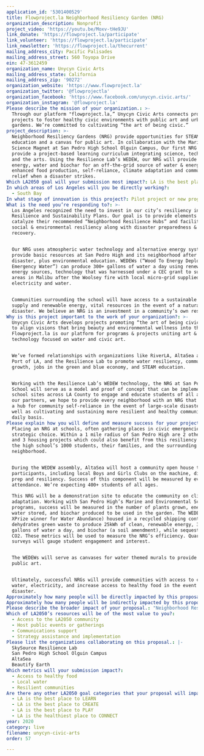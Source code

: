 ```yaml
---
application_id: '5301400529'
title: Flowproject.la Neighborhood Resiliency Garden (NRG)
organization_description: Nonprofit
project_video: 'https://youtu.be/Moxv-tHe9JU'
link_donate: 'https://flowproject.la/participate'
link_volunteer: 'https://flowproject.la/participate'
link_newsletter: 'https://flowproject.la/thecurrent'
mailing_address_city: Pacific Palisades
mailing_address_street: 560 Toyopa Drive
ein: 47-3612459
organization_name: Unycyn Civic Arts
mailing_address_state: California
mailing_address_zip: '90272'
organization_website: 'https://www.flowproject.la'
organization_twitter: '@flowprojectla'
organization_facebook: 'https://www.facebook.com/unycyn.civic.arts/'
organization_instagram: '@flowproject.la'
Please describe the mission of your organization.: >-
  Through our platform "flowproject.la,” Unycyn Civic Arts connects programs &
  projects to foster healthy civic environments with public art and urban
  gardens. We’re committed to cultivating “the art of being civic.”
project_description: >-
  Neighborhood Resiliency Gardens (NRG) provide opportunities for STEAM
  education and a canvas for public art. In collaboration with the Marine
  Science Magnet at San Pedro High School Olguin Campus, Our first NRG will
  provide a project-based learning curriculum integrating science, technology,
  and the arts. Using the Resilience Lab’s WEDEW, our NRG will provide renewable
  energy, water and biochar for an off-the-grid source of water & energy,
  enhanced food production, self-reliance, climate adaptation and community
  relief when a disaster strikes.
Which LA2050 goal will your submission most impact?: LA is the best place to LIVE
In which areas of Los Angeles will you be directly working?:
  - South Bay
In what stage of innovation is this project?: Pilot project or new program (testing or implementing a new idea)
What is the need you’re responding to?: >-
  Los Angeles recognized the need to invest in our city’s resiliency in its
  Resilience and Sustainability Plans. Our goal is to provide elements to
  catalyze their recommended “Neighborhood Resilience Hubs” and facilitate
  social & environmental resiliency along with disaster preparedness &
  recovery. 


  Our NRG uses atmospheric water technology and alternative energy systems to
  provide basic resources at San Pedro High and its neighborhood after a
  disaster, plus environmental education. WEDEWs (“Wood To Energy Deployable
  Emergency Water”) can produce 300+ gallons of water a day using renewable
  energy sources, technology that was harnessed under a CEC grant to support
  areas in Malibu after the Woolsey fire with local micro-grid supplied
  electricity and water. 


  Communities surrounding the school will have access to a sustainable water
  supply and renewable energy, vital resources in the event of a natural
  disaster. We believe an NRG is an investment in a community’s own resilience.
Why is this project important to the work of your organization?: >-
  Unycyn Civic Arts develops projects promoting “the art of being civic”. We aim
  to align visions that bring beauty and environmental wellness into the world.
  Flowproject.la is our platform for programs & projects uniting art &
  technology focused on water and civic art. 


  We’ve formed relationships with organizations like RiverLA, AltaSea at the
  Port of LA, and the Resilience Lab to promote water resiliency, community
  growth, jobs in the green and blue economy, and STEAM education. 


  Working with the Resilience Lab’s WEDEW technology, the NRG at San Pedro High
  School will serve as a model and proof of concept that can be implemented in
  school sites across LA County to engage and educate students of all ages. With
  our partners, we hope to provide every neighborhood with an NRG that serves as
  a hub for community self-reliance in the event of large-scale disasters, as
  well as cultivating and sustaining more resilient and healthy communities on a
  daily basis.
Please explain how you will define and measure success for your project.: >-
  Placing an NRG at schools, often gathering places in civic emergencies, is a
  strategic choice. Within a 1 mile radius of San Pedro High are 2 other schools
  and 3 housing projects which could also benefit from this resiliency hub for
  the high school’s 1000 students, their families, and the surrounding
  neighborhood.


  During the WEDEW assembly, AltaSea will host a community open house to educate
  participants, including local Boys and Girls Clubs on the machine, disaster
  prep and resiliency. Success of this component will be measured by event
  attendance. We’re expecting 400+ students of all ages.
   
  This NRG will be a demonstration site to educate the community on climate
  adaptation. Working with San Pedro High’s Marine and Environmental Science
  programs, success will be measured in the number of plants grown, energy and
  water stored, and biochar produced to be used in the garden. The WEDEW (2018
  XPrize winner for Water Abundance) housed in a recycled shipping container,
  dehydrates green waste to produce 25kWh of clean, renewable energy, 300+
  gallons of water a day, and biochar (a soil amendment), while sequestering
  CO2. These metrics will be used to measure the NRG’s efficiency. Quarterly
  surveys will gauge student engagement and interest.


  The WEDEWs will serve as canvases for water themed murals to provide inspiring
  public art.


  Ultimately, successful NRGs will provide communities with access to clean
  water, electricity, and increase access to healthy food in the event of a
  disaster.
Approximately how many people will be directly impacted by this proposal?: '1200'
Approximately how many people will be indirectly impacted by this proposal?: '75000'
Please describe the broader impact of your proposal.: "Neighborhood Resiliency Garden hubs provide tools for LA communities to use in case of natural and manmade disasters, plus healthy spaces to be enjoyed by people on a daily basis.\_\n\nThese gardens provide local food to promote healthy eating, community bonding, and green jobs. Using the WEDEW to recycle green waste into clean water, energy, and biochar, sequesters carbon emissions as well as repurposes waste into important resources.\_\n\_\nWith each container also a canvas for public art, plus educational programming associated with the activation and maintenance of the gardens, NRGs will inspire students of all ages.\n\nEasily scalable, NRGs have the potential to create a network of healthy and sustainable green spaces throughout LA county."
Which of LA2050’s resources will be of the most value to you?:
  - Access to the LA2050 community
  - Host public events or gatherings
  - Communications support
  - Strategy assistance and implementation
Please list the organizations collaborating on this proposal.: |-
  SkySource Resilience Lab
  San Pedro High School Olguin Campus
  AltaSea
  Beautify Earth
Which metrics will your submission impact?:
  - Access to healthy food
  - Local water
  - Resilient communities
Are there any other LA2050 goal categories that your proposal will impact?:
  - LA is the best place to LEARN
  - LA is the best place to CREATE
  - LA is the best place to PLAY
  - LA is the healthiest place to CONNECT
year: 2020
category: live
filename: unycyn-civic-arts
order: 57

---
```


